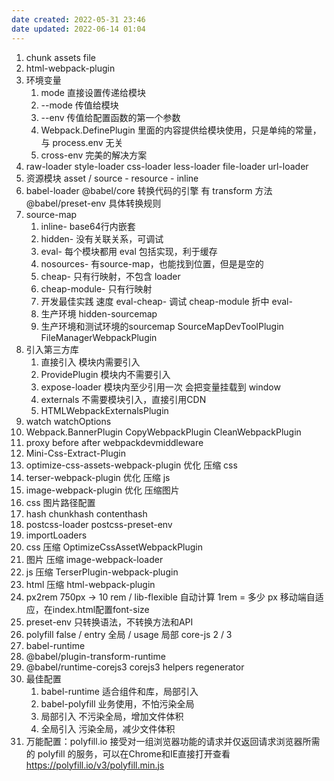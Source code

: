 ```yaml
---
date created: 2022-05-31 23:46
date updated: 2022-06-14 01:04
---
```


1. chunk assets file
2. html-webpack-plugin
3. 环境变量
   1. mode 直接设置传递给模块
   2. --mode 传值给模块
   3. --env 传值给配置函数的第一个参数
   4. Webpack.DefinePlugin 里面的内容提供给模块使用，只是单纯的常量，与 process.env 无关
   5. cross-env 完美的解决方案
4. raw-loader style-loader css-loader less-loader file-loader url-loader
5. 资源模块 asset / source - resource - inline
6. babel-loader @babel/core 转换代码的引擎 有 transform 方法 @babel/preset-env 具体转换规则
7. source-map
   1. inline- base64行内嵌套
   2. hidden- 没有关联关系，可调试
   3. eval- 每个模块都用 eval 包括实现，利于缓存
   4. nosources- 有source-map，也能找到位置，但是是空的
   5. cheap- 只有行映射，不包含 loader
   6. cheap-module- 只有行映射
   7. 开发最佳实践 速度 eval-cheap-  调试 cheap-module 折中 eval-
   8. 生产环境 hidden-sourcemap
   9. 生产环境和测试环境的sourcemap SourceMapDevToolPlugin FileManagerWebpackPlugin
8. 引入第三方库
   1. 直接引入 模块内需要引入
   2. ProvidePlugin 模块内不需要引入
   3. expose-loader 模块内至少引用一次 会把变量挂载到 window
   4. externals 不需要模块引入，直接引用CDN
   5. HTMLWebpackExternalsPlugin
9. watch watchOptions
10. Webpack.BannerPlugin CopyWebpackPlugin CleanWebpackPlugin
11. proxy before after webpackdevmiddleware
12. Mini-Css-Extract-Plugin
13. optimize-css-assets-webpack-plugin 优化 压缩 css
14. terser-webpack-plugin 优化 压缩 js
15. image-webpack-plugin 优化 压缩图片
16. css 图片路径配置
17. hash chunkhash contenthash
18. postcss-loader postcss-preset-env
19. importLoaders
20. css 压缩 OptimizeCssAssetWebpackPlugin
21. 图片 压缩 image-webpack-loader
22. js 压缩 TerserPlugin-webpack-plugin
23. html 压缩 html-webpack-plugin
24. px2rem 750px -> 10 rem /  lib-flexible 自动计算 1rem = 多少 px  移动端自适应，在index.html配置font-size
25. preset-env 只转换语法，不转换方法和API
26. polyfill false /  entry 全局 / usage 局部  core-js 2 / 3
27. babel-runtime
28. @babel/plugin-transform-runtime
29. @babel/runtime-corejs3 corejs3 helpers regenerator
30. 最佳配置
    1. babel-runtime 适合组件和库，局部引入
    2. babel-polyfill 业务使用，不怕污染全局
    3. 局部引入 不污染全局，增加文件体积
    4. 全局引入 污染全局，减少文件体积
31. 万能配置：polyfill.io 接受对一组浏览器功能的请求并仅返回请求浏览器所需的 polyfill 的服务，可以在Chrome和IE直接打开查看 <https://polyfill.io/v3/polyfill.min.js>
